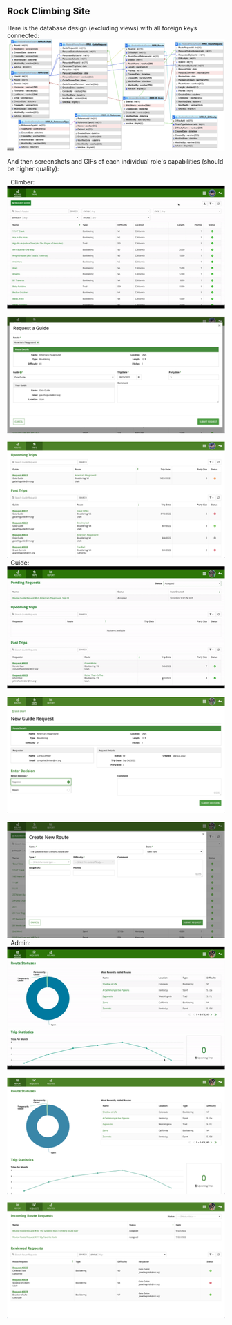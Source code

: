 ## Rock Climbing Site
Here is the database design (excluding views) with all foreign keys connected:
![](media/database.png)

And then screenshots and GIFs of each individual role's capabilities (should be higher quality):

 
Climber:
 
![](media/climber.gif)
 
![](media/climber_request.png)
 
![](media/climber_trips.png)
 
Guide:
 
![](media/guide.gif)
 
![](media/guide_request.png)
 
![](media/guide_add.png)
 
Admin:
 
![](media/admin.gif)
 
![](media/admin_report.png)
 
![](media/admin_requests.png)
 